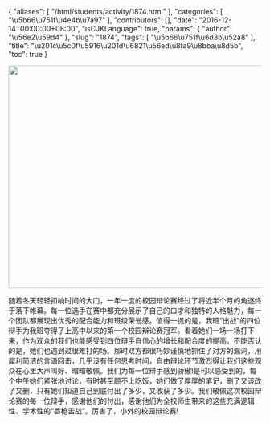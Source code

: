 {
    "aliases": [
        "/html/students/activity/1874.html"
    ],
    "categories": [
        "\u5b66\u751f\u4e4b\u7a97"
    ],
    "contributors": [],
    "date": "2016-12-14T00:00:00+08:00",
    "isCJKLanguage": true,
    "params": {
        "author": "\u56e2\u59d4"
    },
    "slug": "1874",
    "tags": [
        "\u5b66\u751f\u6d3b\u52a8"
    ],
    "title": "\u201c\u5c0f\u5916\u201d\u6821\u56ed\u8fa9\u8bba\u8d5b",
    "toc": true
}

**<img
    src="https://cdn.tfls.online/mirror/full/4686960fdd9c3321928c3f41703eb75989f54bd7.jpg"
    style="display:block;margin-left:auto;margin-right:auto;"
    decoding="async"
    fetchpriority="auto"
    loading="lazy"
    height="444"
    width="600"
/>**




随着冬天轻轻扣响时间的大门，一年一度的校园辩论赛经过了将近半个月的角逐终于落下帷幕。每一位选手在赛中都充分展示了自己的口才和独特的人格魅力，每一个团队都展现出优秀的配合能力和班级荣誉感。值得一提的是，我班“出战”的四位辩手为我班夺得了上高中以来的第一个校园辩论赛冠军。看着她们一场一场打下来，作为观众的我们也能感受到四位辩手自信心的增长和配合度的提高。不能否认的是，她们也遇到过很难打的场。那时双方都很巧妙谨慎地抓住了对方的漏洞，用犀利简洁的言语回击，几乎没有任何思考时间，自由辩论环节激烈得让我们这些观众在心里大声叫好、暗暗敬佩。我们为每一位辩手感到骄傲!是可以感受到的，每个中午她们紧张地讨论，有时甚至顾不上吃饭，她们做了厚厚的笔记，删了又该改了又删，只有她们知道自己到底付出了多少，又收获了多少。我们敬佩这次校园辩论赛的每一位辩手，感谢他们的付出，感谢他们为全校师生带来的这些充满逻辑性、学术性的“唇枪舌战”。厉害了，小外的校园辩论赛!



  
